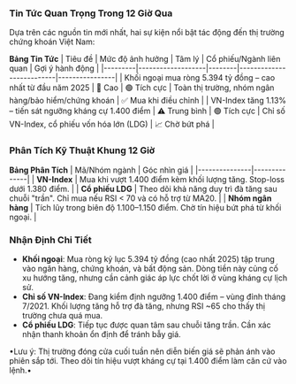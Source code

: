 ### Tin Tức Quan Trọng Trong 12 Giờ Qua

Dựa trên các nguồn tin mới nhất, hai sự kiện nổi bật tác động đến thị trường chứng khoán Việt Nam:

**Bảng Tin Tức**
| Tiêu đề | Mức độ ảnh hưởng | Tâm lý | Cổ phiếu/Ngành liên quan | Gợi ý hành động |
|---------|-------------------|--------|--------------------------|----------------|
| Khối ngoại mua ròng 5.394 tỷ đồng – cao nhất từ đầu năm 2025 | 🚨 Cao | 🟢 Tích cực | Toàn thị trường, nhóm ngân hàng/bảo hiểm/chứng khoán | ✅ Mua khi điều chỉnh |
| VN-Index tăng 1.13% – tiến sát ngưỡng kháng cự 1.400 điểm | ⚠️ Trung bình | 🟢 Tích cực | Chỉ số VN-Index, cổ phiếu vốn hóa lớn (LDG) | 📈 Chờ bứt phá |

### Phân Tích Kỹ Thuật Khung 12 Giờ
**Bảng Phân Tích**
| Mã/Nhóm ngành | Góc nhìn giá |
|---------------|--------------|
| **VN-Index** | Mua khi vượt 1.400 điểm kèm khối lượng tăng. Stop-loss dưới 1.380 điểm. |
| **Cổ phiếu LDG** | Theo dõi khả năng duy trì đà tăng sau chuỗi "trần". Chỉ mua nếu RSI < 70 và có hỗ trợ từ MA20. |
| **Nhóm ngân hàng** | Tích lũy trong biên độ 1.100–1.150 điểm. Chờ tín hiệu bứt phá từ khối ngoại. |

### Nhận Định Chi Tiết
- **Khối ngoại**: Mua ròng kỷ lục 5.394 tỷ đồng (cao nhất 2025) tập trung vào ngân hàng, chứng khoán, và bất động sản. Dòng tiền này củng cố xu hướng tăng, nhưng cần cảnh giác áp lực chốt lời ở vùng kháng cự lịch sử.
- **Chỉ số VN-Index**: Đang kiểm định ngưỡng 1.400 điểm – vùng đỉnh tháng 7/2021. Khối lượng tăng hỗ trợ đà tăng, nhưng RSI ~65 cho thấy thị trường chưa quá mua.
- **Cổ phiếu LDG**: Tiếp tục được quan tâm sau chuỗi tăng trần. Cần xác nhận thanh khoản ổn định để tránh bẫy giá.

•Lưu ý: Thị trường đóng cửa cuối tuần nên diễn biến giá sẽ phản ánh vào phiên sắp tới. Theo dõi tín hiệu vượt kháng cự tại 1.400 điểm làm căn cứ vào lệnh.•